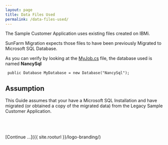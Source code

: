 ```yaml
---
layout: page
title: Data Files Used
permalink: /data-files-used/
---
```


The Sample Customer Application uses existing files created on IBMi.

SunFarm Migration expects those files to have been previously Migrated to Microsoft SQL Database.

As you can verify by looking at the [MyJob.cs](https://github.com/ASNA/SunFarm/blob/master/CustomerAppLogic/MyJob.cs) file, the database used is named **NancySql**


~~~   
 public Database MyDatabase = new Database("NancySql");
~~~

## Assumption
This Guide assumes that your have a Microsoft SQL Installation and have migrated (or obtained a copy of the migrated data) from the Legacy Sample Customer Application.

<br>
<br>
<br>
[Continue ...]({{ site.rooturl }}/logo-branding/)
